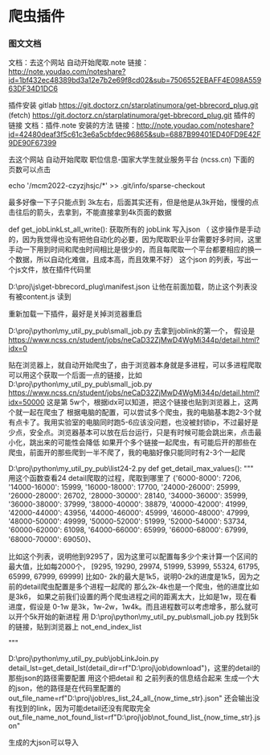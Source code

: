 # 爬虫插件

### 图文文档
文档：去这个网站 自动开始爬取.note
链接：http://note.youdao.com/noteshare?id=1bf432ec48389bd3a12e7b2e69f8cd02&sub=7506552EBAFF4E098A55963DF34D1DC6

插件安装
gitlab  https://git.doctorz.cn/starplatinumora/get-bbrecord_plug.git (fetch)
 https://git.doctorz.cn/starplatinumora/get-bbrecord_plug.git
插件的链接
文档：插件.note  安装的方法
链接：http://note.youdao.com/noteshare?id=42480deaf3f5c61c3e6a5cbfdec96865&sub=6887B99401ED40FD9E42F9DE90F67399

去这个网站 自动开始爬取
职位信息-国家大学生就业服务平台 (ncss.cn)
下面的 页数可以点击

echo '/mcm2022-czyzjhsjc/*' >> .git/info/sparse-checkout


最多好像一下子只能点到 3k左右，后面其实还有，但是他是从3k开始，慢慢的点击往后的箭头，去拿到，不能直接拿到4k页面的数据

def get_jobLinkLst_all_write():
获取所有的 jobLink 写入json  （ 这步操作是手动的，因为我觉得也没有把他自动化的必要，因为爬取职业平台需要好多时间，这里手动一下用到时间和爬虫时间相比是很少的，而且每爬取一个平台都要相应的换一个数据，所以自动化难做，且成本高，而且效果不好）
这个json 的列表，写出一个js文件，放在插件代码里



D:\proj\js\get-bbrecord_plug\manifest.json
让他在前面加载，防止这个列表没有被content.js 读到


重新加载一下插件，最好是关掉浏览器重启

D:\proj\python\my_util_py_pub\small_job.py
去拿到joblink的第一个， 假设是
https://www.ncss.cn/student/jobs/neCaD32ZjMwD4WgMi344p/detail.html?idx=0

贴在浏览器上，就自动开始爬虫了，由于浏览器本身就是多进程，可以多进程爬取
可以用这个获取一个后面一点的链接，比如
D:\proj\python\my_util_py_pub\small_job.py
https://www.ncss.cn/student/jobs/neCaD32ZjMwD4WgMi344p/detail.html?idx=50000
这是第  5w个，根据idx可以知道，把这个链接也贴到浏览器上，这两个就一起在爬虫了
根据电脑的配置，可以尝试多个爬虫，我的电脑基本跑2-3个就有点卡了。我用实验室的电脑同时跑5-6应该没问题，也没被封锁ip，不过最好是少点，安全点。浏览器基本可以放在后台运行，只是有时候可能会跳出来，点击最小化，跳出来的可能性会降低
如果开个多个链接一起爬虫，有可能后开的那些在爬虫，前面开的那些爬到一半不爬了，我的电脑好像只能同时有2-3个一起爬

D:\proj\python\my_util_py_pub\list24-2.py
def get_detail_max_values():
    """
    用这个函数查看24 detail爬取的过程，爬取到哪里了
    {'6000-8000': 7206, '14000-16000': 15999, '16000-18000': 17700, '24000-26000': 25999,
     '26000-28000': 26702, '28000-30000': 28140, '34000-36000': 35999, '36000-38000': 37999, '38000-40000': 38879, '40000-42000': 41999, '42000-44000': 43956, 
     '44000-46000': 45999, '46000-48000': 47999, '48000-50000': 49999, '50000-52000': 51999, '52000-54000': 53734, '60000-62000': 61098, '64000-66000': 65999, 
     '66000-68000': 67999, '68000-70000': 69050}、

比如这个列表，说明他到9295了，因为这里可以配置每多少个来计算一个区间的最大值，比如每2000个，
[9295, 19290, 29974, 51999, 53999, 55324, 61795, 65999, 67999, 69999]
     比如0- 2k的最大是1k5，说明0-2k的进度是1k5，因为之前的detail爬虫配置是多个进程一起爬的
     那么2k-4k也是一个爬虫，他的进度比如是3k6，
     如果之前我们设置的两个爬虫进程之间的距离太大，比如是1w，现在看进度，假设是
     0-1w 是3k，1w-2w，1w4k。而且进程数可以考虑增多，那么就可以开个5k开始的新进程
     用 D:\proj\python\my_util_py_pub\small_job.py  找到5k的链接，贴到浏览器上
     not_end_index_list


"""

D:\proj\python\my_util_py_pub\jobLinkJoin.py
detail_lst=get_detail_lst(detail_dir=rf"D:\proj\job\download")，这里的detail的那些json的路径需要配置
用这个把detail 和 之前列表的信息结合起来
生成一个大的json，他的路径是在代码里配置的
out_file_name=rf"D:\proj\job\res_list_24_all_{now_time_str}.json"
还会输出没有找到的link，因为可能detail还没有爬取完全
out_file_name_not_found_list=rf"D:\proj\job\not_found_list_{now_time_str}.json"

生成的大json可以导入

